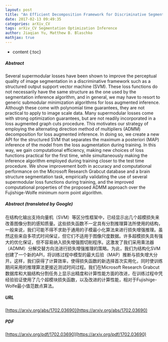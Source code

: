 ```yaml
---
layout: post
title: "An Efficient Decomposition Framework for Discriminative Segmentation with Supermodular Losses"
date: 2017-02-13 09:49:35
categories: arXiv_CV
tags: arXiv_CV Segmentation Optimization Inference
author: Jiaqian Yu, Matthew B. Blaschko
mathjax: true
---
```


* content
{:toc}

##### Abstract
Several supermodular losses have been shown to improve the perceptual quality of image segmentation in a discriminative framework such as a structured output support vector machine (SVM). These loss functions do not necessarily have the same structure as the one used by the segmentation inference algorithm, and in general, we may have to resort to generic submodular minimization algorithms for loss augmented inference. Although these come with polynomial time guarantees, they are not practical to apply to image scale data. Many supermodular losses come with strong optimization guarantees, but are not readily incorporated in a loss augmented graph cuts procedure. This motivates our strategy of employing the alternating direction method of multipliers (ADMM) decomposition for loss augmented inference. In doing so, we create a new API for the structured SVM that separates the maximum a posteriori (MAP) inference of the model from the loss augmentation during training. In this way, we gain computational efficiency, making new choices of loss functions practical for the first time, while simultaneously making the inference algorithm employed during training closer to the test time procedure. We show improvement both in accuracy and computational performance on the Microsoft Research Grabcut database and a brain structure segmentation task, empirically validating the use of several supermodular loss functions during training, and the improved computational properties of the proposed ADMM approach over the Fujishige-Wolfe minimum norm point algorithm.

##### Abstract (translated by Google)
在结构化输出支持向量机（SVM）等区分性框架中，已经显示出几个超模损失来改善图像分割的感知质量。这些损失函数不一定具有分割推理算法所使用的结构，一般来说，我们可能不得不求助于通用的子模最小化算法来进行损失增强推理。虽然这些来自多项式时间保证，但它们不适用于图像尺度数据。许多超模损失具有强大的优化保证，但不容易纳入损失增强图切削程序。这激发了我们采用乘法器（ADMM）分解交替方向法进行损失增强推理的策略。为此，我们为结构化SVM创建了一个新的API，将训练过程中模型的最大后验（MAP）推断与损失增大分开。这样，我们获得了计算效率，使得损失函数的新选择首次实用化，同时使训练期间采用的推理算法更接近测试时间过程。我们在Microsoft Research Grabcut数据库和大脑结构分割任务上显示出精度和计算性能方面的改进，在训练过程中凭经验验证使用了几个超模块损失函数，以及改进的计算性能，相对于Fujishige-Wolfe最小值范数点算法。

##### URL
[https://arxiv.org/abs/1702.03690](https://arxiv.org/abs/1702.03690)

##### PDF
[https://arxiv.org/pdf/1702.03690](https://arxiv.org/pdf/1702.03690)

